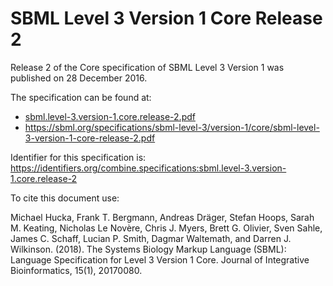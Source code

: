 # SBML Level 3 Version 1 Core Release 2
Release 2 of the Core specification of SBML Level 3 Version 1 was published on 28 December 2016. 

The specification can be found at:

* [sbml.level-3.version-1.core.release-2.pdf](https://raw.githubusercontent.com/combine-org/combine-specifications/main/specifications/files/sbml.level-3.version-1.core.release-2.pdf)
* https://sbml.org/specifications/sbml-level-3/version-1/core/sbml-level-3-version-1-core-release-2.pdf

Identifier for this specification is: https://identifiers.org/combine.specifications:sbml.level-3.version-1.core.release-2

To cite this document use:

Michael Hucka, Frank T. Bergmann, Andreas Dräger, Stefan Hoops, Sarah M. Keating, Nicholas Le Novère, Chris J. Myers, Brett G. Olivier, Sven Sahle, James C. Schaff, Lucian P. Smith, Dagmar Waltemath, and Darren J. Wilkinson. (2018). The Systems Biology Markup Language (SBML): Language Specification for Level 3 Version 1 Core. Journal of Integrative Bioinformatics, 15(1), 20170080.